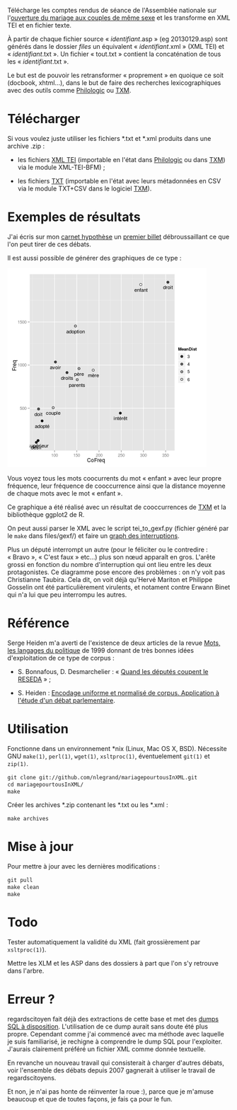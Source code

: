 Télécharge les comptes rendus de séance de l'Assemblée nationale sur
l'[ouverture du mariage aux couples de même
sexe](http://www.assemblee-nationale.fr/14/dossiers/mariage_personnes_meme_sexe.asp)
et les transforme en XML TEI et en fichier texte.

À partir de chaque fichier source « _identifiant_.asp » (eg
20130129.asp) sont générés dans le dossier _files_ un équivalent
« _identifiant_.xml » (XML TEI) et « _identifiant_.txt ». Un fichier
« tout.txt » contient la concaténation de tous les
« _identifiant_.txt ».

Le but est de pouvoir les retransformer « proprement » en quoique ce
soit (docbook, xhtml...), dans le but de faire des recherches
lexicographiques avec des outils comme
[Philologic](https://sites.google.com/site/philologic3/) ou
[TXM](http://textometrie.ens-lyon.fr/).

Télécharger
===========

Si vous voulez juste utiliser les fichiers *.txt et *.xml produits
dans une archive .zip :

- les fichiers [XML
  TEI](http://perso.obspm.fr/nicolas.legrand/MPT-TEI.zip) (importable
  en l'état dans
  [Philologic](https://sites.google.com/site/philologic3/) ou dans
  [TXM](http://textometrie.ens-lyon.fr/)) via le module XML-TEI-BFM) ;

- les fichiers
  [TXT](http://perso.obspm.fr/nicolas.legrand/MPT-TXM-TXT-CSV.zip)
  (importable en l'état avec leurs métadonnées en CSV via le module
  TXT+CSV dans le logiciel [TXM](http://textometrie.ens-lyon.fr/)).

Exemples de résultats
=====================

J'ai écris sur mon [carnet hypothèse](http://eproto.hypotheses.org/)
un [premier billet](http://eproto.hypotheses.org/126) débroussaillant
ce que l'on peut tirer de ces débats.

Il est aussi possible de générer des graphiques de ce type :

![enfant](enfant.png)

Vous voyez tous les mots coocurrents du mot « enfant » avec leur
propre fréquence, leur fréquence de cooccurrence ainsi que la
distance moyenne de chaque mots avec le mot « enfant ».

Ce graphique a été réalisé avec un résultat de cooccurrences de
[TXM](http://textometrie.ens-lyon.fr/) et la bibliothèque ggplot2 de
R.

On peut aussi parser le XML avec le script tei_to_gexf.py (fichier
généré par le `make` dans files/gexf/) et faire un [graph des
interruptions](interruptions.png).

Plus un député interrompt un autre (pour le féliciter ou le
contredire : « Bravo », « C'est faux » etc...) plus son nœud apparaît
en gros. L'arête grossi en fonction du nombre d'interruption qui ont
lieu entre les deux protagonistes. Ce diagramme pose encore des
problèmes : on n'y voit pas Christianne Taubira. Cela dit, on voit
déjà qu'Hervé Mariton et Philippe Gosselin ont été particulièrement
virulents, et notament contre Erwann Binet qui n'a lui que peu
interrompu les autres.

Référence
=========

Serge Heiden m'a averti de l'existence de deux articles de la revue
[Mots, les langages du politique](http://mots.revues.org/) de 1999
donnant de très bonnes idées d'exploitation de ce type de corpus :

- S. Bonnafous, D. Desmarchelier : « [Quand les députés coupent le
  RESEDA](http://www.persee.fr/web/revues/home/prescript/article/mots_0243-6450_1999_num_60_1_2166) » ;

- S. Heiden : [Encodage uniforme et normalisé de corpus. Application à
  l'étude d'un débat
  parlementaire](http://www.persee.fr/web/revues/home/prescript/article/mots_0243-6450_1999_num_60_1_2168).

Utilisation
===========

Fonctionne dans un environnement *nix (Linux, Mac OS X,
BSD). Nécessite GNU `make(1)`, `perl(1)`, `wget(1)`, `xsltproc(1)`,
éventuelement `git(1)` et `zip(1)`.

    git clone git://github.com/nlegrand/mariagepourtousInXML.git
    cd mariagepourtousInXML/
    make

Créer les archives *.zip contenant les *.txt ou les *.xml :

    make archives

Mise à jour
===========

Pour mettre à jour avec les dernières modifications :

    git pull
    make clean
    make

Todo
====

Tester automatiquement la validité du XML (fait grossièrement par
`xsltproc(1)`).

Mettre les XLM et les ASP dans des dossiers à part que l'on s'y
retrouve dans l'arbre.

Erreur ?
========

regardscitoyen fait déjà des extractions de cette base et met des
[dumps SQL à
disposition](http://www.regardscitoyens.org/telechargement/donnees/). L'utilisation
de ce dump aurait sans doute été plus propre. Cependant comme j'ai
commencé avec ma méthode avec laquelle je suis familiarisé, je
rechigne à comprendre le dump SQL pour l'exploiter. J'aurais
clairement préféré un fichier XML comme donnée textuelle.

En revanche un nouveau travail qui consisterait à charger d'autres
débats, voir l'ensemble des débats depuis 2007 gagnerait à utiliser le
travail de regardscitoyens.

Et non, je n'ai pas honte de réinventer la roue :), parce que je
m'amuse beaucoup et que de toutes façons, je fais ça pour le fun.